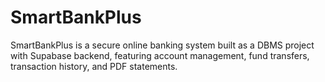 # SmartBankPlus
SmartBankPlus is a secure online banking system built as a DBMS project with Supabase backend, featuring account management, fund transfers, transaction history, and PDF statements.

